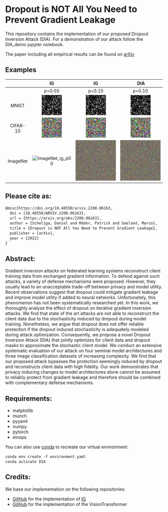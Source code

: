 # Dropout is NOT All You Need to Prevent Gradient Leakage
This repository contains the implementation of our proposed Dropout Inversion Attack (DIA).
For a demonstration of our attack follow the DIA_demo jupyter notebook.

The paper including all empirical results can be found on [arXiv](https://arxiv.org/abs/2208.06163)

## Examples
|        | IG                                      | IG                                      | DIA                                       |
|:------:|:---------------------------------------:|:---------------------------------------:|:-----------------------------------------:|
|        | p=0.00                                  | p=0.10                                  | p=0.10                                    |
|MNIST   | ![mnist_ig_p00](demos/MNIST_IG_p00.gif) | ![mnist_ig_p01](demos/MNIST_IG_p01.gif) | ![mnist_dia_p01](demos/MNIST_DIA_p01.gif) |
|CIFAR-10| ![cifar10_ig_p00](demos/CIF_IG_p00.gif) | ![cifar10_ig_p01](demos/CIF_IG_p01.gif) | ![cifar10_dia_p01](demos/CIF_DIA_p01.gif) |
|ImageNet| ![ImageNet_ig_p00](demos/ImageNet_IG_p00.gif) | ![ImageNet_ig_p01](demos/ImageNet_IG_p01.gif) | ![ImageNet_dia_p01](demos/ImageNet_DIA_p01.gif) |

## Please cite as:
```
@misc{https://doi.org/10.48550/arxiv.2208.06163,
  doi = {10.48550/ARXIV.2208.06163},  
  url = {https://arxiv.org/abs/2208.06163},
  author = {Scheliga, Daniel and Mäder, Patrick and Seeland, Marco},
  title = {Dropout is NOT All You Need to Prevent Gradient Leakage},
  publisher = {arXiv},
  year = {2022}
}
```

## Abstract:
Gradient inversion attacks on federated learning systems reconstruct client training data from exchanged gradient information. To defend against such attacks, a variety of defense mechanisms were proposed. However, they usually lead to an unacceptable trade-off between privacy and model utility. Recent observations suggest that dropout could mitigate gradient leakage and improve model utility if added to neural networks. Unfortunately, this phenomenon has not been systematically researched yet. In this work, we thoroughly analyze the effect of dropout on iterative gradient inversion attacks. We find that state of the art attacks are not able to reconstruct the client data due to the stochasticity induced by dropout during model training. Nonetheless, we argue that dropout does not offer reliable protection if the dropout induced stochasticity is adequately modeled during attack optimization. Consequently, we propose a novel Dropout Inversion Attack (DIA) that jointly optimizes for client data and dropout masks to approximate the stochastic client model. We conduct an extensive systematic evaluation of our attack on four seminal model architectures and three image classification datasets of increasing complexity. We find that our proposed attack bypasses the protection seemingly induced by dropout and reconstructs client data with high fidelity. Our work demonstrates that privacy inducing changes to model architectures alone cannot be assumed to reliably protect from gradient leakage and therefore should be combined with complementary defense mechanisms.

## Requirements:
+ matplotlib
+ munch
+ pyyaml
+ numpy
+ pytorch
+ einops

You can also use [conda](https://www.anaconda.com/) to recreate our virtual environment:
```
conda env create -f environment.yaml
conda activate DIA
```

## Credits:
We base our implementation on the following repositories:
+ [GitHub](https://github.com/JonasGeiping/invertinggradients) for the implementation of [IG](https://arxiv.org/abs/2003.14053)
+ [GitHub](https://github.com/lucidrains/vit-pytorch/blob/main/vit_pytorch/vit.py) for the implementation of the VisionTransformer